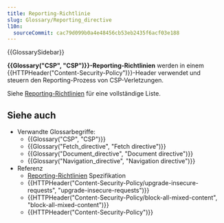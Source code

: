 ```yaml
---
title: Reporting-Richtlinie
slug: Glossary/Reporting_directive
l10n:
  sourceCommit: cac79d099b0a4e48456cb53eb2435f6acf03e188
---
```


{{GlossarySidebar}}

**{{Glossary("CSP", "CSP")}}-Reporting-Richtlinien** werden in einem {{HTTPHeader("Content-Security-Policy")}}-Header verwendet und steuern den Reporting-Prozess von CSP-Verletzungen.

Siehe [Reporting-Richtlinien](/de/docs/Web/HTTP/Reference/Headers/Content-Security-Policy#reporting_directives) für eine vollständige Liste.

## Siehe auch

- Verwandte Glossarbegriffe:
  - {{Glossary("CSP", "CSP")}}
  - {{Glossary("Fetch_directive", "Fetch directive")}}
  - {{Glossary("Document_directive", "Document directive")}}
  - {{Glossary("Navigation_directive", "Navigation directive")}}
- Referenz
  - [Reporting-Richtlinien](https://w3c.github.io/webappsec-csp/#directives-reporting) Spezifikation
  - {{HTTPHeader("Content-Security-Policy/upgrade-insecure-requests", "upgrade-insecure-requests")}}
  - {{HTTPHeader("Content-Security-Policy/block-all-mixed-content", "block-all-mixed-content")}}
  - {{HTTPHeader("Content-Security-Policy")}}
